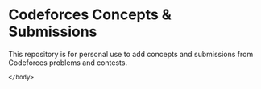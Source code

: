 <!DOCTYPE html>
<html lang="en">
<head>
    <meta charset="UTF-8">
    <meta name="viewport" content="width=device-width, initial-scale=1.0">
    <title>Codeforces Concepts and Submissions</title>
    <link rel="stylesheet" href="https://cdnjs.cloudflare.com/ajax/libs/font-awesome/6.2.1/css/all.min.css" integrity="sha512-MVXKFCls9yjsmQ5wu+OPZ8B5qERwtlWJdH2AXzWmVvXH2qN8eQyTyN6glDkMDToaQyT8N5gmmzIlboYhcgaQ==" crossorigin="anonymous" referrerpolicy="no-referrer">
    <style>
        /* Add custom styles here, e.g., text formatting, icon size, etc. */
    </style>
</head>
<body>
    <h1>Codeforces Concepts & Submissions</h1>
    <p>This repository is for personal use to add concepts and submissions from Codeforces problems and contests.</p>
    <i class="fab fa-codeforces fa-2x"></i>

    </body>
</html>
